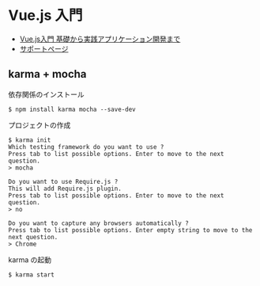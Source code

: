 # Vue.js 入門

- [Vue.js入門 基礎から実践アプリケーション開発まで](https://gihyo.jp/book/2018/978-4-297-10091-9)
- [サポートページ](https://gihyo.jp/book/2018/978-4-297-10091-9/support)

## karma + mocha

依存関係のインストール

```shell
$ npm install karma mocha --save-dev
```

プロジェクトの作成

```shell
$ karma init
Which testing framework do you want to use ?
Press tab to list possible options. Enter to move to the next question.
> mocha

Do you want to use Require.js ?
This will add Require.js plugin.
Press tab to list possible options. Enter to move to the next question.
> no

Do you want to capture any browsers automatically ?
Press tab to list possible options. Enter empty string to move to the next question.
> Chrome
```

karma の起動

```shell
$ karma start
```